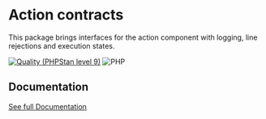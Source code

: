 Action contracts
===

This package brings interfaces for the action component with logging, line rejections and execution states.


[![Quality (PHPStan level 9)](https://github.com/php-etl/action-contracts/actions/workflows/quality.yaml/badge.svg)](https://github.com/php-etl/pipeline-contracts/actions/workflows/quality.yaml)
![PHP](https://img.shields.io/packagist/php-v/php-etl/action-contracts)

Documentation
---

[See full Documentation](https://php-etl.github.io/documentation)

